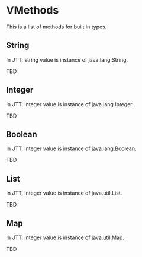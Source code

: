 VMethods
========

This is a list of methods for built in types.

## String

In JTT, string value is instance of java.lang.String.

TBD

## Integer

In JTT, integer value is instance of java.lang.Integer.

TBD

## Boolean

In JTT, integer value is instance of java.lang.Boolean.

TBD

## List

In JTT, integer value is instance of java.util.List.


TBD

## Map

In JTT, integer value is instance of java.util.Map.

TBD
